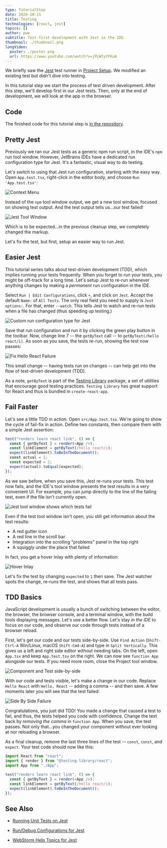 ```yaml
---
type: TutorialStep
date: 2020-10-15
title: Testing
technologies: [react, jest]
topics: []
author: pwe
subtitle: Test-first development with Jest in the IDE.
thumbnail: ./thumbnail.png
longVideo:
  poster: ./poster.png
  url: https://www.youtube.com/watch?v=jPLWfyYFKuA
---
```


We briefly saw the [Jest](../../../technologies/jest) test runner in [Project Setup](../project_setup/). 
We modified an existing test but didn't dive into testing.

In this tutorial step we start the process of test driven development. 
After this step, we'll develop first in our Jest tests. 
Then, only at the end of development, we will look at the app in the browser.

## Code

The finished code for this tutorial step is 
[in the repository](https://github.com/JetBrains/jetbrains_guide/tree/master/sites/pycharm-guide/demos/tutorials/react_typescript_tdd/testing).

## Pretty Jest

Previously we ran our Jest tests as a generic npm run script, in the IDE's `npm` run tool window. 
However, JetBrains IDEs have a dedicated run configuration type for Jest. 
It's a fantastic, visual way to do testing. 

Let's switch to using that Jest run configuration, starting with the easy way.
Open `App.test.tsx`, right-click in the editor body, and choose `Run 'App.test.tsx'`:

![Context Menu](./screenshots/context_menu.png)

Instead of the `npm` tool window output, we get a new tool window, focused on showing test output.
And the test output tells us...our test failed!

![Jest Tool Window](./screenshots/jest_tool_window.png)

Which is to be expected...in the previous cleanup step, we completely changed the markup.

Let's fix the test, but first, setup an easier way to run Jest.

## Easier Jest

This tutorial series talks about test-driven development (TDD), which implies running your tests frequently.
When you forget to run your tests, you might be off-track for a long time.
Let's setup Jest to re-run whenever anything changes by making a *permanent* run configuration in the IDE.

Select `Run | Edit Configurations`, click `+`, and click on `Jest`.
Accept the default `Name:` of `All Tests`. The only real field you need to supply is `Jest options:`.
For that, enter `--watch`.
This tells Jest to watch and re-run tests when a file has changed (thus speeding up testing.)

![Custom run configuration type for Jest](./screenshots/jest_config.png)

Save that run configuration and run it by clicking the green play button in the toolbar.
Now, change line 7 -- the `getByText` call -- to `getByText(/hello react/i)`.
As soon as you save, the tests re-run, showing the test now passes:

![Fix Hello React Failure](./screenshots/fix_hello_react_failure.png)

This small change -- having tests run on changes -- can help get into the flow of test-driven development (TDD).

As a note, `getByText` is part of the [Testing Library](https://testing-library.com) package, a set of utilities that encourage good testing practices.
`Testing Library` has great support for React and thus is bundled in `create-react-app`.

## Fail Faster

Let's see a little TDD in action. 
Open `src/App.test.tsx`. 
We're going to show the cycle of fail-fix in action. 
Define two constants, then compare them with a simple Jest assertion:

```typescript
test("renders learn react link", () => {
  const { getByText } = render(<App />);
  const linkElement = getByText(/hello react/i);
  expect(linkElement).toBeInTheDocument();
  const actual = 1;
  const expected = 2;
  expect(actual).toEqual(expected);
});
```

As we saw before, when you save this, Jest re-runs your tests.
This test now fails, and the IDE's tool window presents the test results in a very convenient UI.
For example, you can jump directly to the line of the failing test, even if the file isn't currently open.

![Jest tool window shows which tests fail](./screenshots/failed_assertion.png)

Even if the test tool window isn't open, you still get information about the test results:

- A red gutter icon
- A red line in the scroll bar
- Integration into the scrolling "problems" panel in the top right
- A squiggly under the place that failed

In fact, you  get a hover inlay with plenty of information:

![Hover Inlay](./screenshots/hover_inlay.png)

Let's fix the test by changing `expected` to `1` then save.
The Jest watcher spots the change, re-runs the test, and shows that all tests pass.

## TDD Basics

JavaScript development is usually a bunch of switching between the editor, the browser, the browser console, and a terminal window, with the build tools displaying messages. Let's use a better flow.
Let's stay *in the IDE* to focus on our code, and observe our code through tests instead of a browser reload.

First, let's get our code and our tests side-by-side.
Use `Find Action` (`Shift-Ctrl-A` Win/Linux, macOS `Shift-Cmd-A`) and type in `Split Vertically`.
This gives us a left and right side editor without needing tabs. 
On the left, open `App.tsx` and keep `App.test.tsx` on the right. 
We can now see `function App` alongside our tests. 
If you need more room, close the Project tool window.

![Component and Test side-by-side](./screenshots/side_by_side.png)

With our code and tests visible, let's make a change in our code.
Replace `Hello React` with `Hello, React` -- adding a comma -- and then save.
A few moments later you will see that the test failed:

![Side By Side Failure](./screenshots/side_by_side_failed.png)

Congratulations, you just did TDD!
You made a change that caused a test to fail, and thus, the tests helped you code with confidence.
Change the text back by *removing the comma* in `function App`.
When you save, the test passes.
Not only that...you changed your component without ever looking at nor reloading a browser.

As a final cleanup, remove the last three lines of the test -- `const`, `const`, and `expect`.
Your test code should now like this:

```typescript
import React from "react";
import { render } from "@testing-library/react";
import App from "./App";

test("renders learn react link", () => {
  const { getByText } = render(<App />);
  const linkElement = getByText(/hello react/i);
  expect(linkElement).toBeInTheDocument();
});
```
 
## See Also

- [Running Unit Tests on Jest](https://www.jetbrains.com/help/webstorm/running-unit-tests-on-jest.html)

- [Run/Debug Configurations for Jest](https://www.jetbrains.com/help/webstorm/run-debug-configuration-jest.html)

- [WebStorm Help Topics for Jest](https://blog.jetbrains.com/webstorm/tag/jest/)
